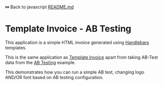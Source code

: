 ⏮️ Back to javascript [README.md](../../README.md)

# Template Invoice - AB Testing

This application is a simple HTML invoice generated using [Handlebars](https://handlebarsjs.com/) templates.

This is the same application as [Template Invoice](../template-invoice/README.md) apart from taking AB-Test data from the [AB Testing](../ab-testing/README.md) example.

This demonstrates how you can run a simple AB test, changing logo AND/OR font based on AB testing configuration.
